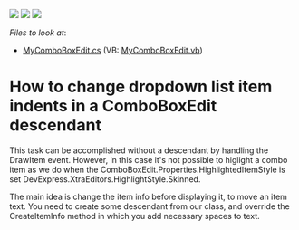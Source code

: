 <!-- default badges list -->
![](https://img.shields.io/endpoint?url=https://codecentral.devexpress.com/api/v1/VersionRange/128619165/13.1.4%2B)
[![](https://img.shields.io/badge/Open_in_DevExpress_Support_Center-FF7200?style=flat-square&logo=DevExpress&logoColor=white)](https://supportcenter.devexpress.com/ticket/details/E369)
[![](https://img.shields.io/badge/📖_How_to_use_DevExpress_Examples-e9f6fc?style=flat-square)](https://docs.devexpress.com/GeneralInformation/403183)
<!-- default badges end -->
<!-- default file list -->
*Files to look at*:

* [MyComboBoxEdit.cs](./CS/WindowsApplication1/MyComboBoxEdit.cs) (VB: [MyComboBoxEdit.vb](./VB/WindowsApplication1/MyComboBoxEdit.vb))
<!-- default file list end -->
# How to change dropdown list item indents in a ComboBoxEdit descendant


<p>This task can be accomplished without a descendant by handling the DrawItem event. However, in this case it's not possible to higlight a combo item as we do when the ComboBoxEdit.Properties.HighlightedItemStyle is set DevExpress.XtraEditors.HighlightStyle.Skinned. </p><p>The main idea is change the item info before displaying it, to move an item text. You need to create some descendant from our class, and override the CreateItemInfo method in which you add necessary spaces to text.</p>

<br/>


